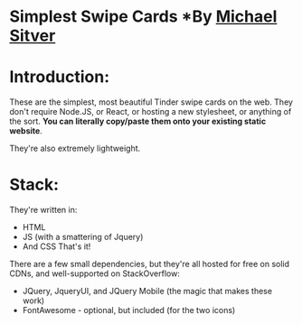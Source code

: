 # Simplest Swipe Cards *By [Michael Sitver](http://www.Michaelsitver.com)

# Introduction:
These are the simplest, most beautiful Tinder swipe cards on the web. They don't require Node.JS, or React, or hosting a new stylesheet, or anything of the sort. **You can literally copy/paste them onto your existing static website**.

They're also extremely lightweight.
# Stack:
They're written in:
- HTML
- JS (with a smattering of Jquery)
- And CSS
That's it!

There are a few small dependencies, but they're all hosted for free on solid CDNs, and well-supported on StackOverflow:
- JQuery, JqueryUI, and JQuery Mobile (the magic that makes these work)
- FontAwesome - optional, but included (for the two icons)
